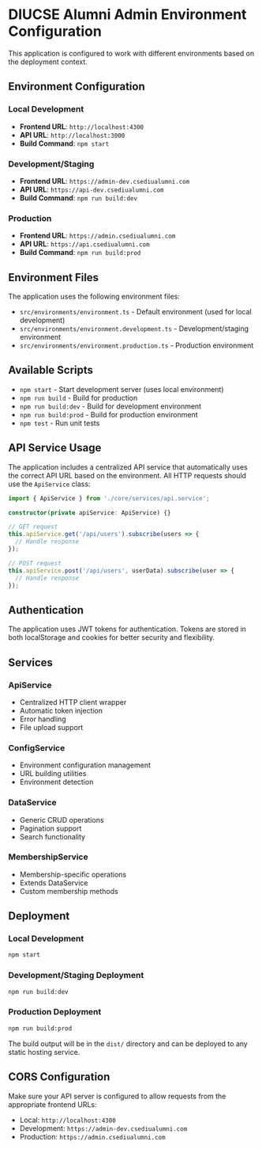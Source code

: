 # DIUCSE Alumni Admin Environment Configuration

This application is configured to work with different environments based on the deployment context.

## Environment Configuration

### Local Development

- **Frontend URL**: `http://localhost:4300`
- **API URL**: `http://localhost:3000`
- **Build Command**: `npm start`

### Development/Staging

- **Frontend URL**: `https://admin-dev.csediualumni.com`
- **API URL**: `https://api-dev.csediualumni.com`
- **Build Command**: `npm run build:dev`

### Production

- **Frontend URL**: `https://admin.csediualumni.com`
- **API URL**: `https://api.csediualumni.com`
- **Build Command**: `npm run build:prod`

## Environment Files

The application uses the following environment files:

- `src/environments/environment.ts` - Default environment (used for local development)
- `src/environments/environment.development.ts` - Development/staging environment
- `src/environments/environment.production.ts` - Production environment

## Available Scripts

- `npm start` - Start development server (uses local environment)
- `npm run build` - Build for production
- `npm run build:dev` - Build for development environment
- `npm run build:prod` - Build for production environment
- `npm test` - Run unit tests

## API Service Usage

The application includes a centralized API service that automatically uses the correct API URL based on the environment. All HTTP requests should use the `ApiService` class:

```typescript
import { ApiService } from './core/services/api.service';

constructor(private apiService: ApiService) {}

// GET request
this.apiService.get('/api/users').subscribe(users => {
  // Handle response
});

// POST request
this.apiService.post('/api/users', userData).subscribe(user => {
  // Handle response
});
```

## Authentication

The application uses JWT tokens for authentication. Tokens are stored in both localStorage and cookies for better security and flexibility.

## Services

### ApiService

- Centralized HTTP client wrapper
- Automatic token injection
- Error handling
- File upload support

### ConfigService

- Environment configuration management
- URL building utilities
- Environment detection

### DataService

- Generic CRUD operations
- Pagination support
- Search functionality

### MembershipService

- Membership-specific operations
- Extends DataService
- Custom membership methods

## Deployment

### Local Development

```bash
npm start
```

### Development/Staging Deployment

```bash
npm run build:dev
```

### Production Deployment

```bash
npm run build:prod
```

The build output will be in the `dist/` directory and can be deployed to any static hosting service.

## CORS Configuration

Make sure your API server is configured to allow requests from the appropriate frontend URLs:

- Local: `http://localhost:4300`
- Development: `https://admin-dev.csediualumni.com`
- Production: `https://admin.csediualumni.com`

